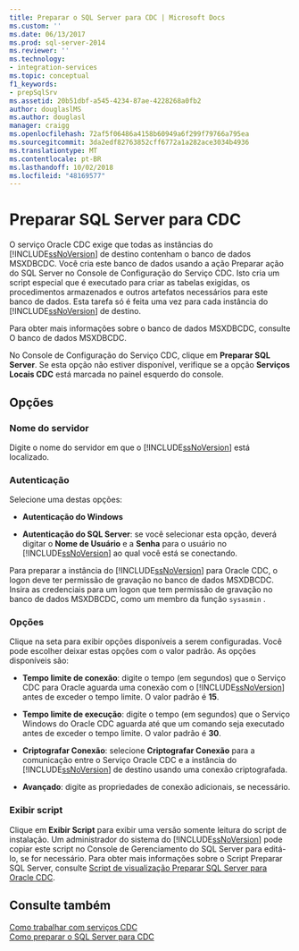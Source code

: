 ```yaml
---
title: Preparar o SQL Server para CDC | Microsoft Docs
ms.custom: ''
ms.date: 06/13/2017
ms.prod: sql-server-2014
ms.reviewer: ''
ms.technology:
- integration-services
ms.topic: conceptual
f1_keywords:
- prepSqlSrv
ms.assetid: 20b51dbf-a545-4234-87ae-4228268a0fb2
author: douglaslMS
ms.author: douglasl
manager: craigg
ms.openlocfilehash: 72af5f06486a4158b60949a6f299f79766a795ea
ms.sourcegitcommit: 3da2edf82763852cff6772a1a282ace3034b4936
ms.translationtype: MT
ms.contentlocale: pt-BR
ms.lasthandoff: 10/02/2018
ms.locfileid: "48169577"
---
```

# <a name="prepare-sql-server-for-cdc"></a>Preparar SQL Server para CDC
  O serviço Oracle CDC exige que todas as instâncias do [!INCLUDE[ssNoVersion](../../includes/ssnoversion-md.md)] de destino contenham o banco de dados MSXDBCDC. Você cria este banco de dados usando a ação Preparar ação do SQL Server no Console de Configuração do Serviço CDC. Isto cria um script especial que é executado para criar as tabelas exigidas, os procedimentos armazenados e outros artefatos necessários para este banco de dados. Esta tarefa só é feita uma vez para cada instância do [!INCLUDE[ssNoVersion](../../includes/ssnoversion-md.md)] de destino.  
  
 Para obter mais informações sobre o banco de dados MSXDBCDC, consulte O banco de dados MSXDBCDC.  
  
 No Console de Configuração do Serviço CDC, clique em **Preparar SQL Server**. Se esta opção não estiver disponível, verifique se a opção **Serviços Locais CDC** está marcada no painel esquerdo do console.  
  
## <a name="options"></a>Opções  
  
### <a name="server-name"></a>Nome do servidor  
 Digite o nome do servidor em que o [!INCLUDE[ssNoVersion](../../includes/ssnoversion-md.md)] está localizado.  
  
### <a name="authentication"></a>Autenticação  
 Selecione uma destas opções:  
  
-   **Autenticação do Windows**  
  
-   **Autenticação do SQL Server**: se você selecionar esta opção, deverá digitar o **Nome de Usuário** e a **Senha** para o usuário no [!INCLUDE[ssNoVersion](../../includes/ssnoversion-md.md)] ao qual você está se conectando.  
  
 Para preparar a instância do [!INCLUDE[ssNoVersion](../../includes/ssnoversion-md.md)] para Oracle CDC, o logon deve ter permissão de gravação no banco de dados MSXDBCDC. Insira as credenciais para um logon que tem permissão de gravação no banco de dados MSXDBCDC, como um membro da função `sysasmin` .  
  
### <a name="options"></a>Opções  
 Clique na seta para exibir opções disponíveis a serem configuradas. Você pode escolher deixar estas opções com o valor padrão. As opções disponíveis são:  
  
-   **Tempo limite de conexão**: digite o tempo (em segundos) que o Serviço CDC para Oracle aguarda uma conexão com o [!INCLUDE[ssNoVersion](../../includes/ssnoversion-md.md)] antes de exceder o tempo limite. O valor padrão é **15**.  
  
-   **Tempo limite de execução**: digite o tempo (em segundos) que o Serviço Windows do Oracle CDC aguarda até que um comando seja executado antes de exceder o tempo limite. O valor padrão é **30**.  
  
-   **Criptografar Conexão**: selecione **Criptografar Conexão** para a comunicação entre o Serviço Oracle CDC e a instância do [!INCLUDE[ssNoVersion](../../includes/ssnoversion-md.md)] de destino usando uma conexão criptografada.  
  
-   **Avançado**: digite as propriedades de conexão adicionais, se necessário.  
  
### <a name="view-script"></a>Exibir script  
 Clique em **Exibir Script** para exibir uma versão somente leitura do script de instalação. Um administrador do sistema do [!INCLUDE[ssNoVersion](../../includes/ssnoversion-md.md)] pode copiar este script no Console de Gerenciamento do SQL Server para editá-lo, se for necessário. Para obter mais informações sobre o Script Preparar SQL Server, consulte [Script de visualização Preparar SQL Server para Oracle CDC](prepare-sql-server-for-oracle-cdc-view-script.md).  
  
## <a name="see-also"></a>Consulte também  
 [Como trabalhar com serviços CDC](work-with-cdc-services.md)   
 [Como preparar o SQL Server para CDC](prepare-sql-server-for-cdc.md)  
  
  

